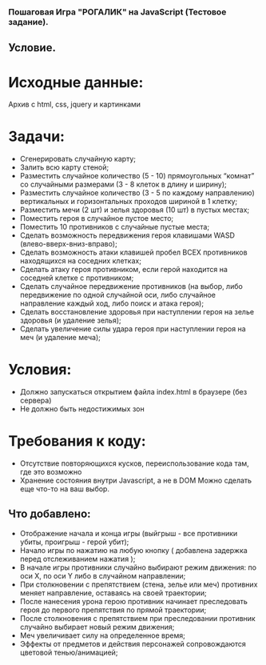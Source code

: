 ### Пошаговая Игра "РОГАЛИК" на JavaScript (Тестовое задание).

## Условие.

# Исходные данные:
Архив с html, css, jquery и картинками

# Задачи:
- Сгенерировать случайную карту;
- Залить всю карту стеной;
- Разместить случайное количество (5 - 10) прямоугольных “комнат” со случайными размерами (3 - 8 клеток в длину и ширину);
- Разместить случайное количество (3 - 5 по каждому направлению) вертикальных и горизонтальных проходов шириной в 1 клетку;
- Разместить мечи (2 шт) и зелья здоровья (10 шт) в пустых местах;
- Поместить героя в случайное пустое место;
- Поместить 10 противников с случайные пустые места;
- Сделать возможность передвижения героя клавишами WASD (влево-вверх-вниз-вправо);
- Сделать возможность атаки клавишей пробел ВСЕХ противников находящихся на соседних клетках;
- Сделать атаку героя противником, если герой находится на соседней клетке с противником;
- Сделать случайное передвижение противников (на выбор, либо передвижение по одной случайной оси, либо случайное направление каждый ход, либо поиск и атака героя);
- Сделать восстановление здоровья при наступлении героя на зелье здоровья (и удаление зелья);
- Сделать увеличение силы удара героя при наступлении героя на меч (и удаление меча);

# Условия:
- Должно запускаться открытием файла index.html в браузере (без сервера)
- Не должно быть недостижимых зон

# Требования к коду:
- Отсутствие повторяющихся кусков, переиспользование кода там, где это возможно
- Хранение состояния внутри Javascript, а не в DOM
Можно сделать еще что-то на ваш выбор.


## Что добавлено:
- Отображение начала и конца игры (выйгрыш - все противники убиты, проигрыш - герой убит);
- Начало игры по нажатию на любую кнопку ( добавлена задержка перед отслеживанием нажатия );
- В начале игры противники случайно выбирают режим движения: по оси Х, по оси Y либо в случайном направлении;
- При столкновении с препятствием (стена, зелье или меч) противних меняет направление, оставаясь на своей траектории;
- После нанесения урона герою противник начинает преследовать героя до первого препятствия по прямой траектории;
- После столкновения с препятствием при преследовании противник случайно выбирает новый режим движения;
- Меч увеличивает силу на определенное время;
- Эффекты от предметов и действия персонажей сопровождаются цветовой тенью/анимацией;
